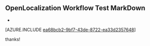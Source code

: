## OpenLocalization Workflow Test MarkDown
* 

[AZURE.INCLUDE [ea68bcb2-9bf7-43de-8722-ea33d2357648](calleeMd1.md)]

 
thanks!